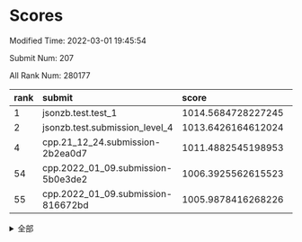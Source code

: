 # Scores

Modified Time: 2022-03-01 19:45:54

Submit Num: 207

All Rank Num: 280177

| rank |               submit               |       score        |       sigma        | pk_num |
| :--- | :--------------------------------- | :----------------- | :----------------- | :----- |
| 1    | jsonzb.test.test_1                 | 1014.5684728227245 | 0.8087582493923582 | 5414   |
| 2    | jsonzb.test.submission_level_4     | 1013.6426164612024 | 0.821646156172838  | 5410   |
| 4    | cpp.21_12_24.submission-2b2ea0d7   | 1011.4882545198953 | 0.7814610168250792 | 5412   |
| 54   | cpp.2022_01_09.submission-5b0e3de2 | 1006.3925562615523 | 0.7170027167225923 | 5413   |
| 55   | cpp.2022_01_09.submission-816672bd | 1005.9878416268226 | 0.7241622210651734 | 5413   |


<details>
<summary>全部</summary>

| rank |                 submit                 |       score        |       sigma        | pk_num |
| :--- | :------------------------------------- | :----------------- | :----------------- | :----- |
| 1    | jsonzb.test.test_1                     | 1014.5684728227245 | 0.8087582493923582 | 5414   |
| 2    | jsonzb.test.submission_level_4         | 1013.6426164612024 | 0.821646156172838  | 5410   |
| 3    | gobigger.level_3.submission_level_3_49 | 1011.536381546884  | 0.7638406427909717 | 5416   |
| 4    | cpp.21_12_24.submission-2b2ea0d7       | 1011.4882545198953 | 0.7814610168250792 | 5412   |
| 5    | gobigger.level_3.submission_level_3_13 | 1011.2587266905716 | 0.7639728272301464 | 5415   |
| 6    | gobigger.level_3.submission_level_3_10 | 1011.22967115873   | 0.779740943460358  | 5413   |
| 7    | gobigger.level_3.submission_level_3_5  | 1011.1132435843778 | 0.7648517652218041 | 5419   |
| 8    | gobigger.level_3.submission_level_3_1  | 1011.0956134158652 | 0.7567424638391039 | 5410   |
| 9    | gobigger.level_3.submission_level_3_44 | 1011.0146374370487 | 0.8117192293360516 | 5413   |
| 10   | gobigger.level_3.submission_level_3_15 | 1010.8733049491055 | 0.7601426956479406 | 5419   |
| 11   | gobigger.level_3.submission_level_3_38 | 1010.8471347641114 | 0.79758968618015   | 5420   |
| 12   | gobigger.level_3.submission_level_3_7  | 1010.8387242444937 | 0.758295753260969  | 5413   |
| 13   | gobigger.level_3.submission_level_3_24 | 1010.77727047118   | 0.7657770355534106 | 5417   |
| 14   | gobigger.level_3.submission_level_3_27 | 1010.737637754543  | 0.7511752774036774 | 5415   |
| 15   | gobigger.level_3.submission_level_3_33 | 1010.6769766091962 | 0.7685317524791339 | 5417   |
| 16   | gobigger.level_3.submission_level_3_16 | 1010.6096285643783 | 0.7606448473130587 | 5411   |
| 17   | gobigger.level_3.submission_level_3_4  | 1010.5640047786873 | 0.7791512328050106 | 5416   |
| 18   | gobigger.level_3.submission_level_3_2  | 1010.5259380912725 | 0.7710846112675246 | 5417   |
| 19   | gobigger.level_3.submission_level_3_8  | 1010.5221709796406 | 0.7618114104102529 | 5415   |
| 20   | gobigger.level_3.submission_level_3_29 | 1010.4990511521742 | 0.7854412383237676 | 5418   |
| 21   | gobigger.level_3.submission_level_3_34 | 1010.4460153860731 | 0.7488532923846992 | 5414   |
| 22   | gobigger.level_3.submission_level_3_25 | 1010.4269425443774 | 0.7627091392749537 | 5414   |
| 23   | gobigger.level_3.submission_level_3_36 | 1010.3446426564337 | 0.7576762787299843 | 5411   |
| 24   | gobigger.level_3.submission_level_3_23 | 1010.3176220007678 | 0.7426619361720816 | 5411   |
| 25   | gobigger.level_3.submission_level_3_35 | 1010.235486827471  | 0.7594554501903459 | 5415   |
| 26   | gobigger.level_3.submission_level_3_31 | 1010.2010114057304 | 0.7461935566894132 | 5414   |
| 27   | gobigger.level_3.submission_level_3_18 | 1010.1806215921952 | 0.7796375060901785 | 5411   |
| 28   | gobigger.level_3.submission_level_3_28 | 1010.1201121660638 | 0.7484732799268512 | 5410   |
| 29   | gobigger.level_3.submission_level_3_37 | 1010.1162949932265 | 0.7509918352636942 | 5415   |
| 30   | gobigger.level_3.submission_level_3_22 | 1010.0071557102723 | 0.7647805518050591 | 5413   |
| 31   | gobigger.level_3.submission_level_3_42 | 1009.9030507464634 | 0.7839185340225204 | 5420   |
| 32   | gobigger.level_3.submission_level_3_41 | 1009.902279306631  | 0.7823814712219446 | 5413   |
| 33   | gobigger.level_3.submission_level_3_14 | 1009.8644359130234 | 0.751498203294562  | 5416   |
| 34   | gobigger.level_3.submission_level_3_40 | 1009.8324565219267 | 0.7581532411874885 | 5414   |
| 35   | gobigger.level_3.submission_level_3_0  | 1009.7656494997099 | 0.7514791189279924 | 5417   |
| 36   | gobigger.level_3.submission_level_3_45 | 1009.762684183648  | 0.7428067638493733 | 5415   |
| 37   | gobigger.level_3.submission_level_3_43 | 1009.6904689426146 | 0.7895970202892334 | 5415   |
| 38   | gobigger.level_3.submission_level_3_21 | 1009.6632888021506 | 0.7679252078232818 | 5413   |
| 39   | gobigger.level_3.submission_level_3_12 | 1009.5798772925265 | 0.7482536598108236 | 5413   |
| 40   | gobigger.level_3.submission_level_3_19 | 1009.4911003743402 | 0.7549515866976807 | 5410   |
| 41   | gobigger.level_3.submission_level_3_17 | 1009.4420152080731 | 0.7424224637440839 | 5413   |
| 42   | gobigger.level_3.submission_level_3_3  | 1009.4395105718756 | 0.7419705967443323 | 5417   |
| 43   | gobigger.level_3.submission_level_3_26 | 1009.2605928252163 | 0.7461895926133691 | 5408   |
| 44   | gobigger.level_3.submission_level_3_32 | 1009.2235970808065 | 0.7499789566558732 | 5410   |
| 45   | gobigger.level_3.submission_level_3_39 | 1009.209089692522  | 0.7387125989385617 | 5419   |
| 46   | gobigger.level_3.submission_level_3_9  | 1009.1923223416758 | 0.7572265946979388 | 5417   |
| 47   | gobigger.level_3.submission_level_3_47 | 1009.1855329063785 | 0.7340844503860954 | 5413   |
| 48   | gobigger.level_3.submission_level_3_48 | 1009.1697571413335 | 0.7674516273860416 | 5415   |
| 49   | gobigger.level_3.submission_level_3_20 | 1009.1575538964191 | 0.7387208796137921 | 5409   |
| 50   | gobigger.level_3.submission_level_3_30 | 1009.1314933285973 | 0.7366049561919423 | 5414   |
| 51   | gobigger.level_3.submission_level_3_46 | 1008.6923904856177 | 0.7341902162924278 | 5419   |
| 52   | gobigger.level_3.submission_level_3_6  | 1008.5841611362689 | 0.7586093407728085 | 5413   |
| 53   | gobigger.level_3.submission_level_3_11 | 1008.3238130711347 | 0.7361784547690258 | 5413   |
| 54   | cpp.2022_01_09.submission-5b0e3de2     | 1006.3925562615523 | 0.7170027167225923 | 5413   |
| 55   | cpp.2022_01_09.submission-816672bd     | 1005.9878416268226 | 0.7241622210651734 | 5413   |
| 56   | gobigger.level_1.submission_level_1_13 | 1005.4595519592509 | 0.712995930055429  | 5412   |
| 57   | gobigger.level_1.submission_level_1_14 | 1005.2719999126882 | 0.7269852110553465 | 5417   |
| 58   | gobigger.level_1.submission_level_1_37 | 1005.0792870729757 | 0.7164359404902694 | 5411   |
| 59   | gobigger.level_1.submission_level_1_43 | 1004.8890797585883 | 0.7274292980056724 | 5413   |
| 60   | gobigger.level_1.submission_level_1_11 | 1004.3658899147431 | 0.7248151217768877 | 5415   |
| 61   | gobigger.level_1.submission_level_1_5  | 1004.3243755348557 | 0.735583400779134  | 5414   |
| 62   | gobigger.level_1.submission_level_1_49 | 1004.2638173863593 | 0.7165113439411548 | 5417   |
| 63   | gobigger.level_1.submission_level_1_8  | 1004.1784317481906 | 0.7305497935394661 | 5416   |
| 64   | gobigger.level_1.submission_level_1_30 | 1004.0641704254535 | 0.7177132811777326 | 5410   |
| 65   | gobigger.level_1.submission_level_1_17 | 1004.0252954253774 | 0.7142458184346123 | 5413   |
| 66   | gobigger.level_1.submission_level_1_36 | 1003.9778011955474 | 0.7285288802790683 | 5416   |
| 67   | gobigger.level_1.submission_level_1_46 | 1003.8700946964007 | 0.718895991636278  | 5413   |
| 68   | gobigger.level_1.submission_level_1_47 | 1003.8048500451916 | 0.7114645326698495 | 5416   |
| 69   | gobigger.level_1.submission_level_1_1  | 1003.7915578476309 | 0.7156557690323607 | 5417   |
| 70   | gobigger.level_1.submission_level_1_20 | 1003.7411003694143 | 0.7220927633117729 | 5415   |
| 71   | gobigger.level_1.submission_level_1_48 | 1003.7131708855914 | 0.7260820187223688 | 5418   |
| 72   | gobigger.level_1.submission_level_1_10 | 1003.6858116359626 | 0.7147816715861953 | 5414   |
| 73   | gobigger.level_1.submission_level_1_4  | 1003.6348269830017 | 0.7074131069378856 | 5422   |
| 74   | gobigger.level_1.submission_level_1_21 | 1003.6094039327292 | 0.7145335545839534 | 5418   |
| 75   | gobigger.level_1.submission_level_1_9  | 1003.58759518634   | 0.7203317212607706 | 5411   |
| 76   | gobigger.level_1.submission_level_1_29 | 1003.5132663853021 | 0.7273216910937548 | 5420   |
| 77   | gobigger.level_1.submission_level_1_24 | 1003.5004482649992 | 0.7068213137528905 | 5419   |
| 78   | gobigger.level_1.submission_level_1_26 | 1003.4996486368316 | 0.7163328612952051 | 5416   |
| 79   | gobigger.level_1.submission_level_1_16 | 1003.4559248679014 | 0.7275974789870113 | 5417   |
| 80   | gobigger.level_1.submission_level_1_18 | 1003.4165022679936 | 0.709357020069914  | 5406   |
| 81   | gobigger.level_1.submission_level_1_34 | 1003.3899585301959 | 0.7176590595029442 | 5413   |
| 82   | gobigger.level_1.submission_level_1_45 | 1003.3645494234512 | 0.7186129243073169 | 5415   |
| 83   | gobigger.level_1.submission_level_1_38 | 1003.3568197189528 | 0.7192379411223929 | 5414   |
| 84   | gobigger.level_1.submission_level_1_7  | 1003.2450762605372 | 0.7201038448174634 | 5413   |
| 85   | gobigger.level_1.submission_level_1_12 | 1003.2194982324966 | 0.7183369861378273 | 5417   |
| 86   | gobigger.level_1.submission_level_1_32 | 1003.0868273404865 | 0.7273309337866308 | 5417   |
| 87   | gobigger.level_1.submission_level_1_19 | 1002.9834778122911 | 0.7226436925680048 | 5413   |
| 88   | gobigger.level_1.submission_level_1_15 | 1002.9695275680982 | 0.7166281161309432 | 5417   |
| 89   | gobigger.level_1.submission_level_1_44 | 1002.9481198000826 | 0.7221234813731253 | 5416   |
| 90   | gobigger.level_1.submission_level_1_3  | 1002.928751307069  | 0.7196427914965395 | 5416   |
| 91   | gobigger.level_1.submission_level_1_33 | 1002.9265533316805 | 0.707827769467906  | 5409   |
| 92   | gobigger.level_1.submission_level_1_22 | 1002.8143204381043 | 0.7244098541895858 | 5405   |
| 93   | gobigger.level_1.submission_level_1_39 | 1002.7588797976432 | 0.7240607816666411 | 5411   |
| 94   | gobigger.level_1.submission_level_1_25 | 1002.7385624177092 | 0.7247663382068131 | 5416   |
| 95   | gobigger.level_1.submission_level_1_28 | 1002.6876935004742 | 0.7168601580634325 | 5416   |
| 96   | gobigger.level_1.submission_level_1_35 | 1002.6341708786518 | 0.7282107584201148 | 5414   |
| 97   | gobigger.level_1.submission_level_1_0  | 1002.606685586859  | 0.7191307061188146 | 5417   |
| 98   | gobigger.level_1.submission_level_1_27 | 1002.5904748313336 | 0.7150924534097736 | 5410   |
| 99   | gobigger.level_1.submission_level_1_41 | 1002.5575930700138 | 0.7143642970246953 | 5413   |
| 100  | gobigger.level_1.submission_level_1_6  | 1002.5465159468843 | 0.7102809421634695 | 5415   |
| 101  | gobigger.level_1.submission_level_1_31 | 1002.3627038998059 | 0.7091593859721641 | 5411   |
| 102  | gobigger.level_1.submission_level_1_40 | 1002.3259520295509 | 0.7206763437939957 | 5418   |
| 103  | gobigger.level_1.submission_level_1_42 | 1002.3189753148858 | 0.7229585452297218 | 5414   |
| 104  | gobigger.level_1.submission_level_1_23 | 1002.2089213714112 | 0.720756071883851  | 5414   |
| 105  | gobigger.level_1.submission_level_1_2  | 1001.9785141251324 | 0.7164326099240436 | 5417   |
| 106  | gobigger.random.submission_random_39   | 997.1841350203255  | 0.6986472852841707 | 5414   |
| 107  | gobigger.random.submission_random_24   | 997.0857514914454  | 0.7103495779659289 | 5415   |
| 108  | gobigger.random.submission_random_12   | 996.7714154071141  | 0.7076600782532607 | 5413   |
| 109  | gobigger.random.submission_random_37   | 996.7376752352254  | 0.7114204499871747 | 5412   |
| 110  | gobigger.random.submission_random_47   | 996.6312069196181  | 0.7205320038251801 | 5414   |
| 111  | gobigger.random.submission_random_29   | 996.581321250787   | 0.7075698400196391 | 5412   |
| 112  | gobigger.random.submission_random_19   | 996.5803202874433  | 0.7117988256883977 | 5416   |
| 113  | gobigger.random.submission_random_1    | 996.4486805495893  | 0.7141464457159207 | 5415   |
| 114  | gobigger.random.submission_random_40   | 996.4244038582253  | 0.7084362232747371 | 5416   |
| 115  | gobigger.random.submission_random_18   | 996.3300358656263  | 0.7222759881125763 | 5411   |
| 116  | gobigger.random.submission_random_41   | 996.276020764205   | 0.700414283419345  | 5409   |
| 117  | gobigger.random.submission_random_28   | 996.2064282957665  | 0.7333294188150122 | 5412   |
| 118  | gobigger.random.submission_random_44   | 996.0970941955025  | 0.7033969213143292 | 5418   |
| 119  | gobigger.random.submission_random_23   | 996.0873966372345  | 0.7256041273372948 | 5413   |
| 120  | gobigger.random.submission_random_38   | 996.0637139995795  | 0.7322428666280171 | 5412   |
| 121  | gobigger.random.submission_random_34   | 996.060653926529   | 0.7096373718337847 | 5415   |
| 122  | gobigger.random.submission_random_26   | 995.9871178207763  | 0.7039517108870615 | 5412   |
| 123  | gobigger.random.submission_random_25   | 995.9574082857541  | 0.6994270775972979 | 5422   |
| 124  | gobigger.random.submission_random_15   | 995.9107945587232  | 0.7195087400006858 | 5417   |
| 125  | gobigger.random.submission_random_13   | 995.8933558510062  | 0.7155599217594545 | 5418   |
| 126  | gobigger.random.submission_random_31   | 995.8872080993865  | 0.7177213692928975 | 5411   |
| 127  | gobigger.random.submission_random_36   | 995.8859282965001  | 0.7097436608194142 | 5420   |
| 128  | gobigger.random.submission_random_11   | 995.8028897515795  | 0.718078952771422  | 5414   |
| 129  | gobigger.random.submission_random_5    | 995.7971002576523  | 0.7131328462270373 | 5412   |
| 130  | gobigger.random.submission_random_48   | 995.7733279810794  | 0.7084656616577248 | 5410   |
| 131  | gobigger.random.submission_random_45   | 995.7549750394522  | 0.704150113413863  | 5414   |
| 132  | gobigger.random.submission_random_22   | 995.6840896713054  | 0.7121111278477685 | 5410   |
| 133  | gobigger.random.submission_random_10   | 995.683301869717   | 0.7237804700990128 | 5416   |
| 134  | gobigger.random.submission_random_43   | 995.6750738944584  | 0.7158234864317603 | 5411   |
| 135  | gobigger.random.submission_random_49   | 995.6635540724624  | 0.7112813078120407 | 5414   |
| 136  | gobigger.random.submission_random_6    | 995.6401506842575  | 0.7116634432738104 | 5417   |
| 137  | gobigger.random.submission_random_0    | 995.5868638921883  | 0.7174210140645022 | 5412   |
| 138  | gobigger.random.submission_random_42   | 995.5784215795622  | 0.7102992273167706 | 5413   |
| 139  | gobigger.random.submission_random_21   | 995.5419216860071  | 0.7122544243140965 | 5412   |
| 140  | gobigger.random.submission_random_16   | 995.5300307857731  | 0.7038639831728338 | 5416   |
| 141  | gobigger.random.submission_random_14   | 995.52331721491    | 0.7251301551543252 | 5414   |
| 142  | gobigger.random.submission_random_35   | 995.4647443136018  | 0.7190721041899745 | 5415   |
| 143  | gobigger.random.submission_random_9    | 995.4335313283577  | 0.7213751053004289 | 5416   |
| 144  | gobigger.random.submission_random_7    | 995.4041461672182  | 0.7228527524380474 | 5411   |
| 145  | gobigger.random.submission_random_8    | 995.3945989615318  | 0.7204806348336109 | 5412   |
| 146  | gobigger.random.submission_random_33   | 995.3907918565642  | 0.7092661947523625 | 5412   |
| 147  | gobigger.random.submission_random_20   | 995.3900760672602  | 0.7174982076662035 | 5419   |
| 148  | gobigger.random.submission_random_27   | 995.3321322604698  | 0.6993284468983215 | 5415   |
| 149  | gobigger.random.submission_random_4    | 995.2940698107552  | 0.7149037474279413 | 5412   |
| 150  | gobigger.random.submission_random_2    | 995.1238527540269  | 0.7254937522981202 | 5409   |
| 151  | gobigger.random.submission_random_17   | 994.920545977373   | 0.7124456120058051 | 5411   |
| 152  | gobigger.random.submission_random_32   | 994.7878375929317  | 0.711304182095675  | 5414   |
| 153  | gobigger.random.submission_random_3    | 994.7556475553932  | 0.7077610285247308 | 5416   |
| 154  | gobigger.random.submission_random_30   | 994.6717573132229  | 0.720705335031655  | 5418   |
| 155  | gobigger.random.submission_random_46   | 994.0852953642075  | 0.7236770160556166 | 5414   |
| 156  | gobigger.level_2.submission_level_2_22 | 994.0171730995647  | 0.7198531214702364 | 5414   |
| 157  | gobigger.level_2.submission_level_2_20 | 993.5678873817246  | 0.7267569175899339 | 5412   |
| 158  | gobigger.level_2.submission_level_2_25 | 993.4572128246073  | 0.7322821633580594 | 5415   |
| 159  | gobigger.level_2.submission_level_2_7  | 993.3674795584834  | 0.740556030212873  | 5412   |
| 160  | gobigger.level_2.submission_level_2_19 | 993.2087851072464  | 0.7662506919973583 | 5422   |
| 161  | gobigger.level_2.submission_level_2_31 | 993.1837591544202  | 0.7437501603202039 | 5421   |
| 162  | gobigger.level_2.submission_level_2_10 | 993.1527539654841  | 0.7151397396128716 | 5414   |
| 163  | gobigger.level_2.submission_level_2_21 | 992.9963591753537  | 0.7449453958252952 | 5410   |
| 164  | gobigger.level_2.submission_level_2_33 | 992.9051926894253  | 0.7455484240944136 | 5412   |
| 165  | gobigger.level_2.submission_level_2_28 | 992.8288863522006  | 0.7286962671890966 | 5413   |
| 166  | gobigger.level_2.submission_level_2_44 | 992.8001816956779  | 0.7477857919046059 | 5414   |
| 167  | gobigger.level_2.submission_level_2_9  | 992.685676410089   | 0.7403701792940278 | 5417   |
| 168  | gobigger.level_2.submission_level_2_48 | 992.6531276374265  | 0.7418636075587882 | 5414   |
| 169  | gobigger.level_2.submission_level_2_3  | 992.6096263578763  | 0.7387368735843378 | 5416   |
| 170  | gobigger.level_2.submission_level_2_40 | 992.5910482388224  | 0.7223569283702287 | 5412   |
| 171  | gobigger.level_2.submission_level_2_27 | 992.5904155025988  | 0.7494923690823952 | 5409   |
| 172  | gobigger.level_2.submission_level_2_5  | 992.5512377035163  | 0.7311512522538922 | 5417   |
| 173  | gobigger.level_2.submission_level_2_12 | 992.5142946768404  | 0.753997096753793  | 5416   |
| 174  | gobigger.level_2.submission_level_2_8  | 992.4357873967235  | 0.7433309860686712 | 5410   |
| 175  | gobigger.level_2.submission_level_2_42 | 992.2784117136673  | 0.7485400274142131 | 5417   |
| 176  | gobigger.level_2.submission_level_2_6  | 992.2738686557452  | 0.767249703225607  | 5414   |
| 177  | gobigger.level_2.submission_level_2_16 | 992.2406385658456  | 0.7366330578158262 | 5406   |
| 178  | gobigger.level_2.submission_level_2_41 | 992.2258577261284  | 0.762152806763641  | 5414   |
| 179  | gobigger.level_2.submission_level_2_14 | 992.2117314362908  | 0.7490960267549492 | 5415   |
| 180  | gobigger.level_2.submission_level_2_30 | 992.1444008971821  | 0.7476604706578006 | 5412   |
| 181  | gobigger.level_2.submission_level_2_23 | 992.0600103681434  | 0.7563485153548004 | 5420   |
| 182  | gobigger.level_2.submission_level_2_11 | 992.0447372451084  | 0.7259810090140663 | 5411   |
| 183  | gobigger.level_2.submission_level_2_2  | 991.9974486715467  | 0.7655366633041254 | 5409   |
| 184  | gobigger.level_2.submission_level_2_32 | 991.8823066205023  | 0.7601910867982529 | 5420   |
| 185  | gobigger.level_2.submission_level_2_38 | 991.8257945886837  | 0.7424029897505765 | 5413   |
| 186  | gobigger.level_2.submission_level_2_15 | 991.7976121332473  | 0.7510717536325808 | 5412   |
| 187  | gobigger.level_2.submission_level_2_24 | 991.6769576340903  | 0.7499864409085405 | 5413   |
| 188  | gobigger.level_2.submission_level_2_37 | 991.6524956229322  | 0.7588097320339284 | 5411   |
| 189  | gobigger.level_2.submission_level_2_46 | 991.6504736803486  | 0.7479826358725994 | 5411   |
| 190  | gobigger.level_2.submission_level_2_43 | 991.5380095792971  | 0.7505829057403597 | 5414   |
| 191  | gobigger.level_2.submission_level_2_49 | 991.3869809355807  | 0.7557327130306988 | 5412   |
| 192  | gobigger.level_2.submission_level_2_36 | 991.237179148214   | 0.7353523135657568 | 5417   |
| 193  | gobigger.level_2.submission_level_2_1  | 991.1991593095984  | 0.7569134341485335 | 5409   |
| 194  | gobigger.level_2.submission_level_2_47 | 991.0685298818144  | 0.7657273864084786 | 5420   |
| 195  | gobigger.level_2.submission_level_2_35 | 991.067823270394   | 0.7620184234965006 | 5414   |
| 196  | gobigger.level_2.submission_level_2_4  | 991.0358412667921  | 0.7847939942600844 | 5416   |
| 197  | gobigger.level_2.submission_level_2_17 | 990.8244993323406  | 0.7389020961545936 | 5413   |
| 198  | gobigger.level_2.submission_level_2_0  | 990.818121032998   | 0.7516807639484241 | 5407   |
| 199  | gobigger.level_2.submission_level_2_18 | 990.7004648558313  | 0.7649878498423376 | 5415   |
| 200  | gobigger.level_2.submission_level_2_26 | 990.6700713926823  | 0.7818766057138066 | 5419   |
| 201  | gobigger.level_2.submission_level_2_34 | 990.5563609121689  | 0.7780890600784262 | 5411   |
| 202  | gobigger.level_2.submission_level_2_29 | 990.4141991341663  | 0.7635196295414469 | 5413   |
| 203  | gobigger.level_2.submission_level_2_39 | 990.3580519817473  | 0.7874242197491267 | 5416   |
| 204  | gobigger.level_2.submission_level_2_45 | 989.6850945046394  | 0.7775584395043269 | 5415   |
| 205  | gobigger.level_2.submission_level_2_13 | 989.3441000812994  | 0.7814299789315085 | 5406   |
| 206  | gobigger.none.submission_none_0        | 978.4649618243818  | 1.2844834563952854 | 5413   |
| 207  | gobigger.none.submission_none_1        | 976.9490485134521  | 1.4634192934874664 | 5410   |

</details>